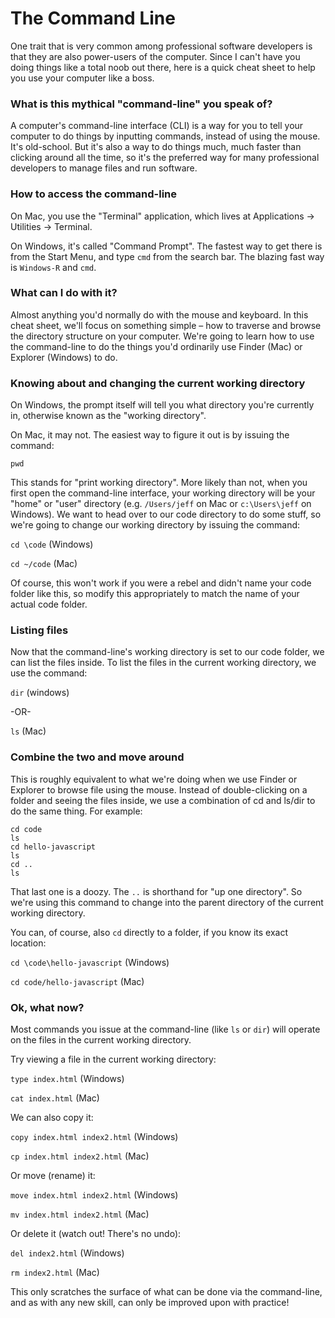 # The Command Line

One trait that is very common among professional software developers is that they are also power-users of the computer. Since I can't have you doing things like a total noob out there, here is a quick cheat sheet to help you use your computer like a boss.

### What is this mythical "command-line" you speak of?

A computer's command-line interface (CLI) is a way for you to tell your computer to do things by inputting commands, instead of using the mouse. It's old-school. But it's also a way to do things much, much faster than clicking around all the time, so it's the preferred way for many professional developers to manage files and run software.

### How to access the command-line

On Mac, you use the "Terminal" application, which lives at Applications -> Utilities -> Terminal.

On Windows, it's called "Command Prompt". The fastest way to get there is from the Start Menu, and type `cmd` from the search bar. The blazing fast way is `Windows-R` and `cmd`.

### What can I do with it?

Almost anything you'd normally do with the mouse and keyboard. In this cheat sheet, we'll focus on something simple – how to traverse and browse the directory structure on your computer. We're going to learn how to use the command-line to do the things you'd ordinarily use Finder (Mac) or Explorer (Windows) to do.

### Knowing about and changing the current working directory

On Windows, the prompt itself will tell you what directory you're currently in, otherwise known as the "working directory".

On Mac, it may not. The easiest way to figure it out is by issuing the command:

```
pwd  
```

This stands for "print working directory". More likely than not, when you first open the command-line interface, your working directory will be your "home" or "user" directory (e.g. `/Users/jeff` on Mac or `c:\Users\jeff` on Windows). We want to head over to our code directory to do some stuff, so we're going to change our working directory by issuing the command:

`cd \code` (Windows)

`cd ~/code` (Mac)

Of course, this won't work if you were a rebel and didn't name your code folder like this, so modify this appropriately to match the name of your actual code folder.

### Listing files

Now that the command-line's working directory is set to our code folder, we can list the files inside. To list the files in the current working directory, we use the command:

`dir` (windows)

-OR-

`ls` (Mac)

### Combine the two and move around

This is roughly equivalent to what we're doing when we use Finder or Explorer to browse file using the mouse. Instead of double-clicking on a folder and seeing the files inside, we use a combination of cd and ls/dir to do the same thing. For example:

```
cd code  
ls  
cd hello-javascript  
ls  
cd ..  
ls  
```
That last one is a doozy. The `..` is shorthand for "up one directory". So we're using this command to change into the parent directory of the current working directory.

You can, of course, also `cd` directly to a folder, if you know its exact location:

`cd \code\hello-javascript` (Windows)

`cd code/hello-javascript` (Mac)

### Ok, what now?

Most commands you issue at the command-line (like `ls` or `dir`) will operate on the files in the current working directory.

Try viewing a file in the current working directory:

`type index.html` (Windows)

`cat index.html` (Mac)

We can also copy it:

`copy index.html index2.html` (Windows)

`cp index.html index2.html` (Mac)

Or move (rename) it:

`move index.html index2.html` (Windows)

`mv index.html index2.html` (Mac)

Or delete it (watch out! There's no undo):

`del index2.html` (Windows)

`rm index2.html` (Mac)

This only scratches the surface of what can be done via the command-line, and as with any new skill, can only be improved upon with practice!
